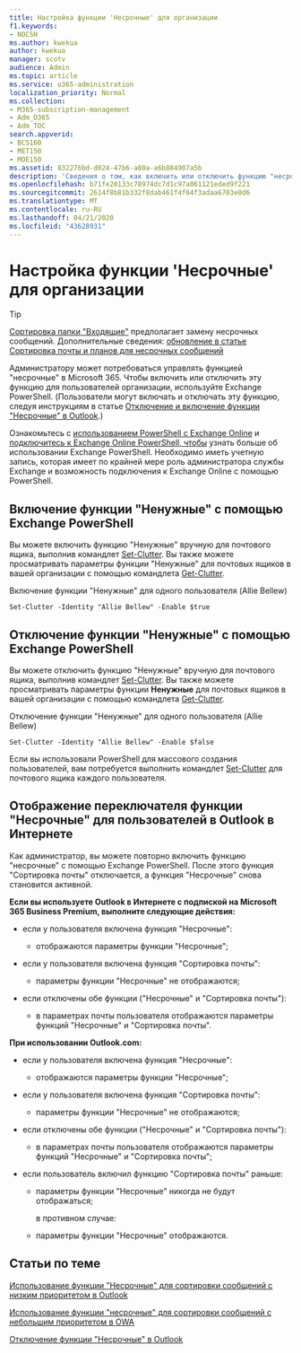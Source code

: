 ```yaml
---
title: Настройка функции 'Несрочные' для организации
f1.keywords:
- NOCSH
ms.author: kwekua
author: kwekua
manager: scotv
audience: Admin
ms.topic: article
ms.service: o365-administration
localization_priority: Normal
ms.collection:
- M365-subscription-management
- Adm_O365
- Adm_TOC
search.appverid:
- BCS160
- MET150
- MOE150
ms.assetid: 832276bd-d024-47b6-a80a-a6b884907a5b
description: 'Сведения о том, как включить или отключить функцию "несрочные" для всех или определенных пользователей в Организации с помощью Exchange PowerShell. '
ms.openlocfilehash: b71fe20133c78974dc7d1c97a061121eded9f221
ms.sourcegitcommit: 2614f8b81b332f8dab461f4f64f3adaa6703e0d6
ms.translationtype: MT
ms.contentlocale: ru-RU
ms.lasthandoff: 04/21/2020
ms.locfileid: "43628931"
---
```

# <a name="configure-clutter-for-your-organization"></a>Настройка функции 'Несрочные' для организации

> [!TIP]
> [Сортировка папки "Входящие"](../setup/configure-focused-inbox.md) предполагает замену несрочных сообщений. Дополнительные сведения: [обновление в статье Сортировка почты и планов для несрочных сообщений](https://techcommunity.microsoft.com/t5/Outlook-Blog/Update-on-Focused-Inbox-and-our-plans-for-Clutter/ba-p/136448)
  
Администратору может потребоваться управлять функцией "несрочные" в Microsoft 365. Чтобы включить или отключить эту функцию для пользователей организации, используйте Exchange PowerShell. (Пользователи могут включать и отключать эту функцию, следуя инструкциям в статье [Отключение и включение функции "Несрочные" в Outlook](https://support.office.com/article/a9c72a77-1bc4-40e6-ba6d-103c1d1aba4c.aspx).) 
  
Ознакомьтесь с [использованием PowerShell с Exchange Online](https://go.microsoft.com/fwlink/?LinkID=402831) и [подключитесь к Exchange Online PowerShell, чтобы](https://go.microsoft.com/fwlink/?LinkID=722415) узнать больше об использовании Exchange PowerShell. Необходимо иметь учетную запись, которая имеет по крайней мере роль администратора службы Exchange и возможность подключения к Exchange Online с помощью PowerShell. 
  
## <a name="turn-clutter-on-using-exchange-powershell"></a>Включение функции "Ненужные" с помощью Exchange PowerShell

Вы можете включить функцию "Ненужные" вручную для почтового ящика, выполнив командлет [Set-Clutter](https://go.microsoft.com/fwlink/?LinkID=834446). Вы также можете просматривать параметры функции "Ненужные" для почтовых ящиков в вашей организации с помощью командлета [Get-Clutter](https://go.microsoft.com/fwlink/?LinkID=834759). 
  
Включение функции "Ненужные" для одного пользователя (Allie Bellew)
    
`Set-Clutter -Identity "Allie Bellew" -Enable $true`


## <a name="turn-clutter-off-using-exchange-powershell"></a>Отключение функции "Ненужные" с помощью Exchange PowerShell

Вы можете отключить функцию "Ненужные" вручную для почтового ящика, выполнив командлет [Set-Clutter](https://go.microsoft.com/fwlink/?LinkID=834446). Вы также можете просматривать параметры функции **Ненужные** для почтовых ящиков в вашей организации с помощью командлета [Get-Clutter](https://go.microsoft.com/fwlink/?LinkID=834759). 
  
Отключение функции "Ненужные" для одного пользователя (Allie Bellew)
    
`Set-Clutter -Identity "Allie Bellew" -Enable $false`

Если вы использовали PowerShell для массового создания пользователей, вам потребуется выполнить командлет [Set-Clutter](https://go.microsoft.com/fwlink/?LinkID=834446) для почтового ящика каждого пользователя. 
  
## <a name="when-does-the-clutter-onoff-switch-appear-to-users-in-outlook-on-the-web"></a>Отображение переключателя функции "Несрочные" для пользователей в Outlook в Интернете
<a name="bkmk_onoff"> </a>

Как администратор, вы можете повторно включить функцию "несрочные" с помощью Exchange PowerShell. После этого функция "Сортировка почты" отключается, а функция "Несрочные" снова становится активной. 
  
 **Если вы используете Outlook в Интернете с подпиской на Microsoft 365 Business Premium, выполните следующие действия:**
  
- если у пользователя включена функция "Несрочные": 
    
  - отображаются параметры функции "Несрочные";
    
- если у пользователя включена функция "Сортировка почты": 
    
  - параметры функции "Несрочные" не отображаются;
    
- если отключены обе функции ("Несрочные" и "Сортировка почты"): 
    
  - в параметрах почты пользователя отображаются параметры функций "Несрочные" и "Сортировка почты".
    
 **При использовании Outlook.com:**
  
- если у пользователя включена функция "Несрочные": 
    
  - отображаются параметры функции "Несрочные";
    
- если у пользователя включена функция "Сортировка почты": 
    
  - параметры функции "Несрочные" не отображаются;
    
- если отключены обе функции ("Несрочные" и "Сортировка почты"): 
    
  - в параметрах почты пользователя отображаются параметры функций "Несрочные" и "Сортировка почты";
    
- если пользователь включил функцию "Сортировка почты" раньше:
    
  - параметры функции "Несрочные" никогда не будут отображаться;
    
    в противном случае: 
    
  - параметры функции "Несрочные" отображаются.
    
## <a name="related-articles"></a>Статьи по теме
<a name="bkmk_onoff"> </a>

[Использование функции "Несрочные" для сортировки сообщений с низким приоритетом в Outlook](https://support.office.com/article/7755ebf5-4585-469b-b1ab-8b12425c6b6b.aspx)
    
[Использование функции "несрочные" для сортировки сообщений с небольшим приоритетом в OWA](https://support.office.com/article/fe4d64ca-bf73-48f1-91b4-9a659e008bce.aspx)
    
[Отключение функции "Несрочные" в Outlook](https://support.office.com/article/a9c72a77-1bc4-40e6-ba6d-103c1d1aba4c.aspx)
    

